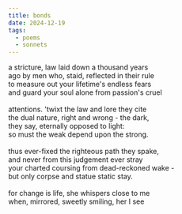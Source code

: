 ```yaml
---
title: bonds
date: 2024-12-19
tags:
  - poems
  - sonnets
---
```


a stricture, law laid down a thousand years<br>
ago by men who, staid, reflected in their rule<br>
to measure out your lifetime's endless fears<br>
and guard your soul alone from passion's cruel<br>
<br>
attentions. 'twixt the law and lore they cite<br>
the dual nature, right and wrong - the dark,<br>
they say, eternally opposed to light:<br>
so must the weak depend upon the strong.<br>
<br>
thus ever-fixed the righteous path they spake,<br>
and never from this judgement ever stray<br>
your charted coursing from dead-reckoned wake -<br>
but only corpse and statue static stay. <br>
<br>
for change is life, she whispers close to me<br>
when, mirrored, sweetly smiling, her I see